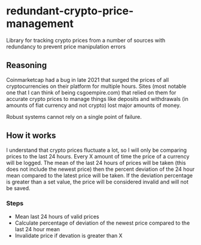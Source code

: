 # redundant-crypto-price-management
Library for tracking crypto prices from a number of sources with redundancy to prevent price manipulation errors 

## Reasoning
Coinmarketcap had a bug in late 2021 that surged the prices of all cryptocurrencies on their platform for multiple hours. Sites (most notable one that I can think of being csgoempire.com) that relied on them for accurate crypto prices to manage things like deposits and withdrawals (in amounts of fiat currency and not crypto) lost major amounts of money. 

Robust systems cannot rely on a single point of failure.

## How it works
I understand that crypto prices fluctuate a lot, so I will only be comparing prices to the last 24 hours. Every X amount of time the price of a currency will be logged. The mean of the last 24 hours of prices will be taken (this does not include the newest price) then the percent deviation of the 24 hour mean compared to the latest price will be taken. If the deviation percentage is greater than a set value, the price will be considered invalid and will not be saved.

### Steps
- Mean last 24 hours of valid prices
- Calculate percentage of deviation of the newest price compared to the last 24 hour mean
- Invalidate price if devation is greater than X
